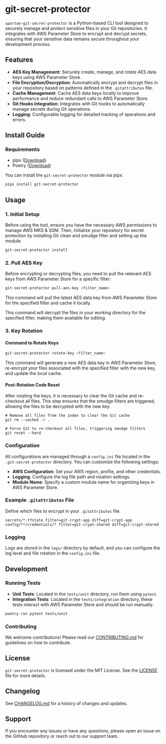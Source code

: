 # git-secret-protector

`spartan-git-secret-protector` is a Python-based CLI tool designed to securely manage and protect sensitive files in your Git repositories. It integrates with AWS Parameter Store to encrypt and decrypt secrets, ensuring that your sensitive data remains secure throughout your development process.

## Features

- **AES Key Management**: Securely create, manage, and rotate AES data keys using AWS Parameter Store.
- **File Encryption/Decryption**: Automatically encrypt and decrypt files in your repository based on patterns defined in the `.gitattributes` file.
- **Cache Management**: Cache AES data keys locally to improve performance and reduce redundant calls to AWS Parameter Store.
- **Git Hooks Integration**: Integrates with Git hooks to automatically manage secrets during Git operations.
- **Logging**: Configurable logging for detailed tracking of operations and errors.

## Install Guide

### Requirements

- pipx ([Download](https://pipx.pypa.io/stable/installation/))
- Poetry ([Download](https://python-poetry.org/docs/#installation))

You can install the `git-secret-protector` module via pipx:

```sh
pipx install git-secret-protector
```

## Usage

### 1. Initial Setup

Before using the tool, ensure you have the necessary AWS permissions to manage AWS MKS & SSM. Then, initialize your repository for secret protection by installing Git clean and smudge filter and setting up the module.

```sh
git-secret-protector install
```

### 2. Pull AES Key

Before encrypting or decrypting files, you need to pull the relevant AES keys from AWS Parameter Store for a specific filter:

```sh
git-secret-protector pull-aes-key <filter_name>
```

This command will pull the latest AES data key from AWS Parameter Store for the specified filter and cache it locally.

This command will decrypt the files in your working directory for the specified filter, making them available for editing.

### 3. Key Rotation

#### Command to Rotate Keys

```sh
git-secret-protector rotate-key <filter_name>
```

This command will generate a new AES data key in AWS Parameter Store, re-encrypt your files associated with the specified filter with the new key, and update the local cache.

#### Post-Rotation Code Reset
After rotating the keys, it is necessary to clear the Git cache and re-checkout all files. This step ensures that the smudge filters are triggered, allowing the files to be decrypted with the new key.

```
# Remove all files from the index to clear the Git cache
git rm --cached -r .

# Force Git to re-checkout all files, triggering smudge filters
git reset --hard
```

### Configuration

All configurations are managed through a `config.ini` file located in the `.git-secret-protector` directory. You can customize the following settings:

- **AWS Configuration**: Set your AWS region, profile, and other credentials.
- **Logging**: Configure the log file path and rotation settings.
- **Module Name**: Specify a custom module name for organizing keys in AWS Parameter Store.

### Example `.gitattributes` File

Define which files to encrypt in your `.gitattributes` file:

```
secrets/*.tfstate filter=git-crypt-app diff=git-crypt-app
config/**/credentials/* filter=git-crypt-shared diff=git-crypt-shared
```

### Logging

Logs are stored in the `logs/` directory by default, and you can configure the log level and file rotation in the `config.ini` file.

## Development

### Running Tests

- **Unit Tests**: Located in the `tests/unit` directory, run them using `pytest`.
- **Integration Tests**: Located in the `tests/integration` directory, these tests interact with AWS Parameter Store and should be run manually.

```sh
poetry run pytest tests/unit
```

### Contributing

We welcome contributions! Please read our [CONTRIBUTING.md](CONTRIBUTING.md) for guidelines on how to contribute.

## License

`git-secret-protector` is licensed under the MIT License. See the [LICENSE](LICENSE) file for more details.

## Changelog

See [CHANGELOG.md](CHANGELOG.md) for a history of changes and updates.

## Support

If you encounter any issues or have any questions, please open an issue on the GitHub repository or reach out to our support team.
